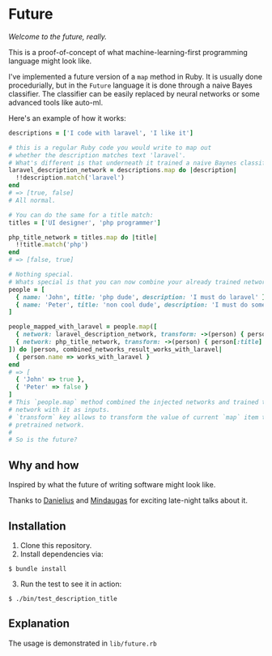 # Future

*Welcome to the future, really.*

This is a proof-of-concept of what machine-learning-first programming language might look like.

I've implemented a future version of a `map` method in Ruby. It is usually done procedurially, but in the `Future` language it is done through a naive Bayes classifier. The classifier can be easily replaced by neural networks or some advanced tools like auto-ml.

Here's an example of how it works:
```ruby
descriptions = ['I code with laravel', 'I like it']

# this is a regular Ruby code you would write to map out
# whether the description matches text 'laravel'.
# What's different is that underneath it trained a naive Baynes classifier
laravel_description_network = descriptions.map do |description|
  !!description.match('laravel')
end
# => [true, false]
# All normal.

# You can do the same for a title match:
titles = ['UI designer', 'php programmer']

php_title_network = titles.map do |title|
  !!title.match('php')
end
# => [false, true]

# Nothing special.
# Whats special is that you can now combine your already trained networks:
people = [
  { name: 'John', title: 'php dude', description: 'I must do laravel' },
  { name: 'Peter', title: 'non cool dude', description: 'I must do something about it' }
]

people_mapped_with_laravel = people.map([
  { network: laravel_description_network, transform: ->(person) { person[:description] } },
  { network: php_title_network, transform: ->(person) { person[:title] } }
]) do |person, combined_networks_result_works_with_laravel|
  { person.name => works_with_laravel }
end
# => [
  { 'John' => true },
  { 'Peter' => false }
]
# This `people.map` method combined the injected networks and trained the new combined
# network with it as inputs.
# `transform` key allows to transform the value of current `map` item to match to an already
# pretrained network.
# 
# So is the future?
```

## Why and how

Inspired by what the future of writing software might look like. 

Thanks to [Danielius](https://github.com/dvisockas) and [Mindaugas](https://github.com/kurmis) for exciting late-night talks about it.

## Installation

1. Clone this repository.
2. Install dependencies via:
```shell
$ bundle install
```
    
3. Run the test to see it in action:
```shell
$ ./bin/test_description_title
```
   
## Explanation

The usage is demonstrated in `lib/future.rb`
